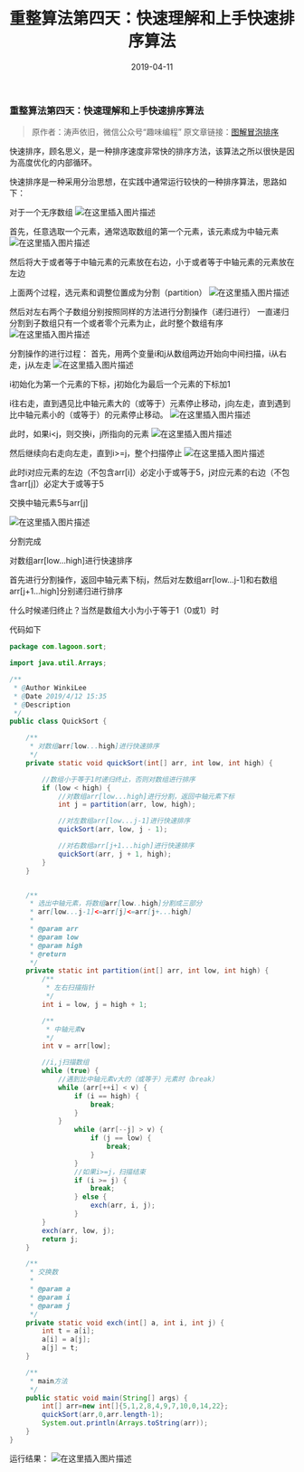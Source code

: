 ﻿---
title: 重整算法第四天：快速理解和上手快速排序算法
date: 2019-04-11
tags: 算法
---
<meta name="referrer" content="no-referrer" />

###  重整算法第四天：快速理解和上手快速排序算法
>原作者：涛声依旧，微信公众号“趣味编程”
原文章链接：<a href="https://mp.weixin.qq.com/s/izV79GJI3xZef03axneerw">图解冒泡排序</a>


快速排序，顾名思义，是一种排序速度非常快的排序方法，该算法之所以很快是因为高度优化的内部循环。

快速排序是一种采用分治思想，在实践中通常运行较快的一种排序算法，思路如下：

对于一个无序数组
![在这里插入图片描述](https://img-blog.csdnimg.cn/20190412164359931.png)

首先，任意选取一个元素，通常选取数组的第一个元素，该元素成为中轴元素
![在这里插入图片描述](https://img-blog.csdnimg.cn/20190412164417565.png)

然后将大于或者等于中轴元素的元素放在右边，小于或者等于中轴元素的元素放在左边

上面两个过程，选元素和调整位置成为分割（partition）
![在这里插入图片描述](https://img-blog.csdnimg.cn/2019041216443141.png?x-oss-process=image/watermark,type_ZmFuZ3poZW5naGVpdGk,shadow_10,text_aHR0cHM6Ly9ibG9nLmNzZG4ubmV0L3FxXzQwOTQ4Nzk1,size_16,color_FFFFFF,t_70)

然后对左右两个子数组分别按照同样的方法进行分割操作（递归进行）
一直递归分割到子数组只有一个或者零个元素为止，此时整个数组有序
![在这里插入图片描述](https://img-blog.csdnimg.cn/2019041216444613.png?x-oss-process=image/watermark,type_ZmFuZ3poZW5naGVpdGk,shadow_10,text_aHR0cHM6Ly9ibG9nLmNzZG4ubmV0L3FxXzQwOTQ4Nzk1,size_16,color_FFFFFF,t_70)

分割操作的进行过程：
首先，用两个变量i和j从数组两边开始向中间扫描，i从右走，j从左走
![在这里插入图片描述](https://img-blog.csdnimg.cn/20190412164501292.png)

i初始化为第一个元素的下标，j初始化为最后一个元素的下标加1






i往右走，直到遇见比中轴元素大的（或等于）元素停止移动，j向左走，直到遇到比中轴元素小的（或等于）的元素停止移动。
![在这里插入图片描述](https://img-blog.csdnimg.cn/20190412164517830.png)

此时，如果i<j，则交换i，j所指向的元素
![在这里插入图片描述](https://img-blog.csdnimg.cn/20190412164533293.png)

然后继续向右走向左走，直到i>=j，整个扫描停止
![在这里插入图片描述](https://img-blog.csdnimg.cn/20190412164547391.png)

此时i对应元素的左边（不包含arr[i]）必定小于或等于5，j对应元素的右边（不包含arr[j]）必定大于或等于5

交换中轴元素5与arr[j]

![在这里插入图片描述](https://img-blog.csdnimg.cn/20190412164603225.png)

分割完成

对数组arr[low…high]进行快速排序

首先进行分割操作，返回中轴元素下标j，然后对左数组arr[low…j-1]和右数组arr[j+1…high]分别递归进行排序

什么时候递归终止？当然是数组大小为小于等于1（0或1）时

代码如下

```java
package com.lagoon.sort;

import java.util.Arrays;

/**
 * @Author WinkiLee
 * @Date 2019/4/12 15:35
 * @Description
 */
public class QuickSort {

    /**
     * 对数组arr[low...high]进行快速排序
     */
    private static void quickSort(int[] arr, int low, int high) {

        //数组小于等于1时递归终止，否则对数组进行排序
        if (low < high) {
            //对数组arr[low...high]进行分割，返回中轴元素下标
            int j = partition(arr, low, high);

            //对左数组arr[low...j-1]进行快速排序
            quickSort(arr, low, j - 1);

            //对右数组arr[j+1...high]进行快速排序
            quickSort(arr, j + 1, high);
        }
    }


    /**
     * 选出中轴元素，将数组arr[low..high]分割成三部分
     * arr[low...j-1]<=arr[j]<=arr[j+...high]
     *
     * @param arr
     * @param low
     * @param high
     * @return
     */
    private static int partition(int[] arr, int low, int high) {
        /**
         * 左右扫描指针
         */
        int i = low, j = high + 1;

        /**
         * 中轴元素v
         */
        int v = arr[low];

        //i,j扫描数组
        while (true) {
            //遇到比中轴元素v大的（或等于）元素时（break）
            while (arr[++i] < v) {
                if (i == high) {
                    break;
                }
            }
                while (arr[--j] > v) {
                    if (j == low) {
                        break;
                    }
                }
                //如果i>=j，扫描结束
                if (i >= j) {
                    break;
                } else {
                    exch(arr, i, j);
                }
        }
        exch(arr, low, j);
        return j;
    }

    /**
     * 交换数
     *
     * @param a
     * @param i
     * @param j
     */
    private static void exch(int[] a, int i, int j) {
        int t = a[i];
        a[i] = a[j];
        a[j] = t;
    }

    /**
     * main方法
     */
    public static void main(String[] args) {
        int[] arr=new int[]{5,1,2,8,4,9,7,10,0,14,22};
        quickSort(arr,0,arr.length-1);
        System.out.println(Arrays.toString(arr));
    }
}
```

运行结果：
![在这里插入图片描述](https://img-blog.csdnimg.cn/2019041216470392.png)
